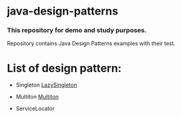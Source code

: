# java-design-patterns

### This repository for demo and  study purposes.

Repository contains Java Design Patterns examples with their test.

# List of design pattern:

* Singleton
  [LazySingleton](/src/main/java/patterns/creational/LazySingleton.java)

* Multiton
  [Multiton](/src/main/java/patterns/creational/Multiton.java)

* ServiceLocator